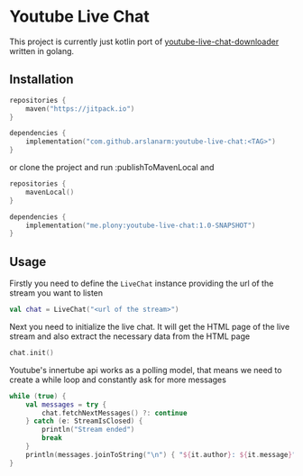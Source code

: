 # Youtube Live Chat

This project is currently just kotlin port of 
[youtube-live-chat-downloader](https://github.com/abhinavxd/youtube-live-chat-downloader)
written in golang.

## Installation
```kotlin
repositories {
    maven("https://jitpack.io")
}

dependencies {
    implementation("com.github.arslanarm:youtube-live-chat:<TAG>")
}
```
or clone the project and run :publishToMavenLocal
and
```kotlin
repositories {
    mavenLocal()
}

dependencies {
    implementation("me.plony:youtube-live-chat:1.0-SNAPSHOT")
}
```

## Usage
Firstly you need to define the `LiveChat` instance providing the
url of the stream you want to listen
```kotlin
val chat = LiveChat("<url of the stream>")
```

Next you need to initialize the live chat.
It will get the HTML page of the live stream and
also extract the necessary data from the HTML page
```kotlin
chat.init() 
```

Youtube's innertube api works as a polling model, that means
we need to create a while loop and constantly ask for more messages
```kotlin
while (true) {
    val messages = try {
        chat.fetchNextMessages() ?: continue
    } catch (e: StreamIsClosed) {
        println("Stream ended")
        break
    }
    println(messages.joinToString("\n") { "${it.author}: ${it.message}" })
}
```